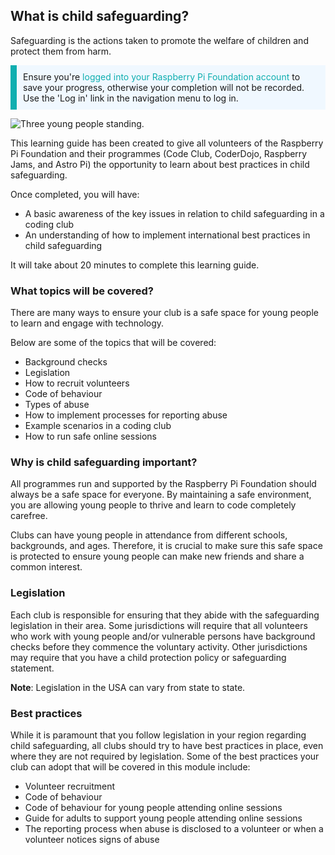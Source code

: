 ## What is child safeguarding?

Safeguarding is the actions taken to promote the welfare of children and protect them from harm.

<p style="border-left: solid; border-width:10px; border-color: #0faeb0; background-color: aliceblue; padding: 10px;">
Ensure you're <span style="color: #0faeb0">logged into your Raspberry Pi Foundation account</span> to save your progress, otherwise your completion will not be recorded. Use the 'Log in' link in the navigation menu to log in.
</p>

![Three young people standing.](images/3-RPF-Kids.png)

This learning guide has been created to give all volunteers of the Raspberry Pi Foundation and their programmes (Code Club, CoderDojo, Raspberry Jams, and Astro Pi) the opportunity to learn about best practices in child safeguarding.

Once completed, you will have:

* A basic awareness of the key issues in relation to child safeguarding in a coding club
* An understanding of how to implement international best practices in child safeguarding

It will take about 20 minutes to complete this learning guide.

### What topics will be covered?

There are many ways to ensure your club is a safe space for young people to learn and engage with technology.

Below are some of the topics that will be covered:

* Background checks
* Legislation
* How to recruit volunteers
* Code of behaviour
* Types of abuse
* How to implement processes for reporting abuse
* Example scenarios in a coding club
* How to run safe online sessions

### Why is child safeguarding important?

All programmes run and supported by the Raspberry Pi Foundation should always be a safe space for everyone. By maintaining a safe environment, you are allowing young people to thrive and learn to code completely carefree.

Clubs can have young people in attendance from different schools, backgrounds, and ages. Therefore, it is crucial to make sure this safe space is protected to ensure young people can make new friends and share a common interest.

### Legislation

Each club is responsible for ensuring that they abide with the safeguarding legislation in their area. Some jurisdictions will require that all volunteers who work with young people and/or vulnerable persons have background checks before they commence the voluntary activity. Other jurisdictions may require that you have a child protection policy or safeguarding statement.

**Note**: Legislation in the USA can vary from state to state.

### Best practices

While it is paramount that you follow legislation in your region regarding child safeguarding, all clubs should try to have best practices in place, even where they are not required by legislation. Some of the best practices your club can adopt that will be covered in this module include:

* Volunteer recruitment
* Code of behaviour
* Code of behaviour for young people attending online sessions
* Guide for adults to support young people attending online sessions
* The reporting process when abuse is disclosed to a volunteer or when a volunteer notices signs of abuse

